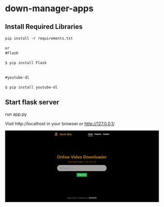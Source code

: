 # down-manager-apps

## Install Required Libraries

    pip install -r requirements.txt
    
    or
    #Flask
    
    $ pip install Flask
    
    
    #youtube-dl
    
    $ pip install youtube-dl

## Start flask server

   run app.py 
  
Visit http://localhost in your browser.or http://127.0.0.1/

![Screenshot](/screenshot_3.png)